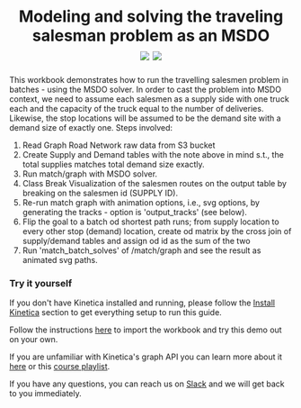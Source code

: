 <h1 align = "center">
Modeling and solving the traveling salesman problem as an MSDO
<br>
<img src="https://img.shields.io/badge/tested-%3E=v7.7.1-green"></img>  <img src="https://img.shields.io/badge/time-15 mins-blue"></img>
</h1>

This workbook demonstrates how to run the travelling salesmen problem in batches - using the MSDO solver. In order to cast the problem into MSDO context, we need to assume each salesmen as a supply side with one truck each and the capacity of the truck equal to the number of deliveries. Likewise, the stop locations will be assumed to be the demand site with a demand size of exactly one. Steps involved:

1. Read Graph Road Network raw data from S3 bucket
2. Create Supply and Demand tables with the note above in mind s.t., the total supplies matches total demand size exactly.
3. Run match/graph with MSDO solver.
4. Class Break Visualization of the salesmen routes on the output table by breaking on the salesmen id (SUPPLY ID).
5. Re-run match graph with animation options, i.e., svg options, by generating the tracks - option is 'output_tracks' (see below).
6. Flip the goal to a batch od shortest path runs; from supply location to every other stop (demand) location, create od matrix by the cross join of supply/demand tables and assign od id as the sum of the two
7. Run 'match_batch_solves' of /match/graph and see the result as animated svg paths.

### Try it yourself
If you don't have Kinetica installed and running, please follow the [Install Kinetica](https://github.com/kineticadb/examples#install-kinetica) section to get everything setup to run this guide.

Follow the instructions [here](https://github.com/kineticadb/examples#how-to-run-these-examples) to import the workbook and try this demo out on your own.

If you are unfamiliar with Kinetica's graph API you can learn more about it [here](https://docs.kinetica.com/7.1/graph_solver/network_graph_solver) or this [course playlist](https://www.youtube.com/playlist?list=PLtLChx8K0ZZVkufn1GMvsR3BY2jMP3JXD).

If you have any questions, you can reach us on [Slack](https://join.slack.com/t/kinetica-community/shared_invite/zt-1bt9x3mvr-uMKrXlSDXfy3oU~sKi84qg) and we will get back to you immediately.
